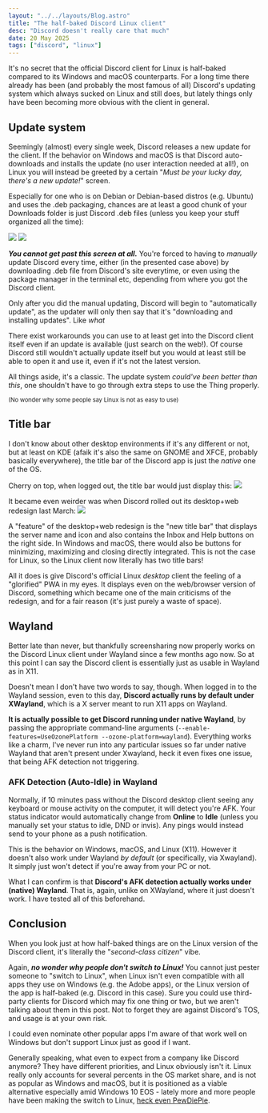 ```yaml
---
layout: "../../layouts/Blog.astro"
title: "The half-baked Discord Linux client"
desc: "Discord doesn't really care that much"
date: 20 May 2025
tags: ["discord", "linux"]
---
```

It's no secret that the official Discord client for Linux is half-baked compared to its Windows and macOS counterparts. For a long time there already has been (and probably the most famous of all) Discord's updating system which always sucked on Linux and still does, but lately things only have been becoming more obvious with the client in general.

## Update system

Seemingly (almost) every single week, Discord releases a new update for the client. If the behavior on Windows and macOS is that Discord auto-downloads and installs the update (no user interaction needed at all!), on Linux you will instead be greeted by a certain "*Must be your lucky day, there's a new update!*" screen.

Especially for one who is on Debian or Debian-based distros (e.g. Ubuntu) and uses the .deb packaging, chances are at least a good chunk of your Downloads folder is just Discord .deb files (unless you keep your stuff organized all the time):

![](http://kay.is-a.dev/img/blog/33.png)
![](http://kay.is-a.dev/img/blog/34.png)

***You cannot get past this screen at all.*** You're forced to having to *manually* update Discord every time, either (in the presented case above) by downloading .deb file from Discord's site everytime, or even using the package manager in the terminal etc, depending from where you got the Discord client.

Only after you did the manual updating, Discord will begin to "automatically update", as the updater will only then say that it's "downloading and installing updates". Like *what*

There exist workarounds you can use to at least get into the Discord client itself even if an update is available (just search on the web!). Of course Discord still wouldn't actually update itself but you would at least still be able to open it and use it, even if it's not the latest version.

All things aside, it's a classic. The update system *could've been better than this*, one shouldn't have to go through extra steps to use the Thing properly.

<small>(No wonder why some people say Linux is not as easy to use)</small>

## Title bar
I don't know about other desktop environments if it's any different or not, but at least on KDE (afaik it's also the same on GNOME and XFCE, probably basically everywhere), the title bar of the Discord app is just the *native* one of the OS.

Cherry on top, when logged out, the title bar would just display this:
![](http://kay.is-a.dev/img/blog/35.png)

It became even weirder was when Discord rolled out its desktop+web redesign last March:
![](http://kay.is-a.dev/img/blog/37.png)

A "feature" of the desktop+web redesign is the "new title bar" that displays the server name and icon and also contains the Inbox and Help buttons on the right side. In Windows and macOS, there would also be buttons for minimizing, maximizing and closing directly integrated. This is not the case for Linux, so the Linux client now literally has two title bars!

All it does is give Discord's official Linux *desktop* client the feeling of a "glorified" PWA in my eyes. It displays even on the web/browser version of Discord, something which became one of the main criticisms of the redesign, and for a fair reason (it's just purely a waste of space).

## Wayland
Better late than never, but thankfully screensharing now properly works on the Discord Linux client under Wayland since a few months ago now. So at this point I can say the Discord client is essentially just as usable in Wayland as in X11.

Doesn't mean I don't have two words to say, though. When logged in to the Wayland session, even to this day, **Discord actually runs by default under XWayland**, which is a X server meant to run X11 apps on Wayland.

**It is actually possible to get Discord running under native Wayland**, by passing the appropriate command-line arguments (`--enable-features=UseOzonePlatform --ozone-platform=wayland`). 
Everything works like a charm, I've never run into any particular issues so far under native Wayland that aren't present under Xwayland, heck it even fixes one issue, that being AFK detection not triggering.

### AFK Detection (Auto-Idle) in Wayland
Normally, if 10 minutes pass without the Discord desktop client seeing any keyboard or mouse activity on the computer, it will detect you're AFK. Your status indicator would automatically change from **Online** to **Idle** (unless you manually set your status to idle, DND or invis). Any pings would instead send to your phone as a push notification.

This is the behavior on Windows, macOS, and Linux (X11). However it doesn't also work under Wayland *by default* (or specifically, via Xwayland). It simply just won't detect if you're away from your PC or not.

What I can confirm is that **Discord's AFK detection actually works under (native) Wayland**. That is, again, unlike on XWayland, where it just doesn't work. I have tested all of this beforehand.

## Conclusion
When you look just at how half-baked things are on the Linux version of the Discord client, it's literally the "*second-class citizen*" vibe.

Again, ***no wonder why people don't switch to Linux!*** You cannot just pester someone to "switch to Linux", when Linux isn't even compatible with all apps they use on Windows (e.g. the Adobe apps), or the Linux version of the app is half-baked (e.g. Discord in this case). Sure you could use third-party clients for Discord which may fix one thing or two, but we aren't talking about them in this post. Not to forget they are against Discord's TOS, and usage is at your own risk.

I could even nominate other popular apps I'm aware of that work well on Windows but don't support Linux just as good if I want. 

Generally speaking, what even to expect from a company like Discord anymore? They have different priorities, and Linux obviously isn't it. Linux really only accounts for several percents in the OS market share, and is not as popular as Windows and macOS, but it is positioned as a viable alternative especially amid Windows 10 EOS - lately more and more people have been making the switch to Linux, [heck even PewDiePie](https://www.youtube.com/watch?v=pVI_smLgTY0).